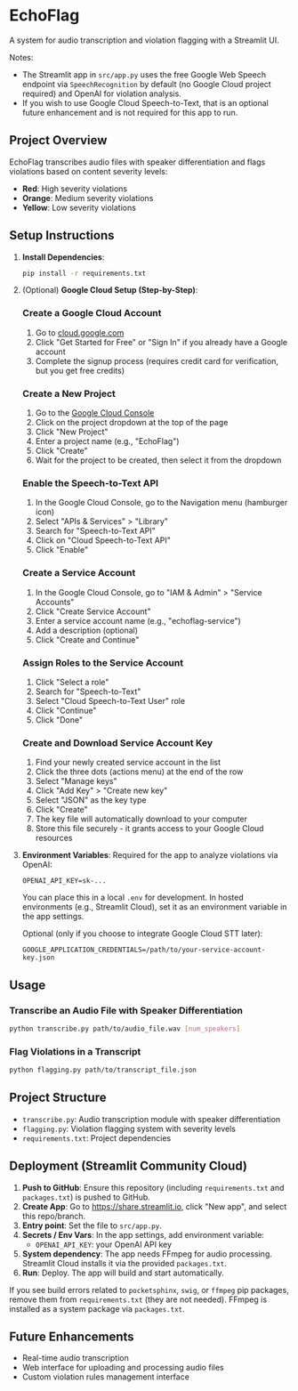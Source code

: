 # EchoFlag

A system for audio transcription and violation flagging with a Streamlit UI.

Notes:
- The Streamlit app in `src/app.py` uses the free Google Web Speech endpoint via `SpeechRecognition` by default (no Google Cloud project required) and OpenAI for violation analysis.
- If you wish to use Google Cloud Speech-to-Text, that is an optional future enhancement and is not required for this app to run.

## Project Overview

EchoFlag transcribes audio files with speaker differentiation and flags violations based on content severity levels:
- **Red**: High severity violations
- **Orange**: Medium severity violations
- **Yellow**: Low severity violations

## Setup Instructions

1. **Install Dependencies**:
   ```bash
   pip install -r requirements.txt
   ```

2. (Optional) **Google Cloud Setup (Step-by-Step)**:

   ### Create a Google Cloud Account
   1. Go to [cloud.google.com](https://cloud.google.com/)
   2. Click "Get Started for Free" or "Sign In" if you already have a Google account
   3. Complete the signup process (requires credit card for verification, but you get free credits)

   ### Create a New Project
   1. Go to the [Google Cloud Console](https://console.cloud.google.com/)
   2. Click on the project dropdown at the top of the page
   3. Click "New Project"
   4. Enter a project name (e.g., "EchoFlag")
   5. Click "Create"
   6. Wait for the project to be created, then select it from the dropdown

   ### Enable the Speech-to-Text API
   1. In the Google Cloud Console, go to the Navigation menu (hamburger icon)
   2. Select "APIs & Services" > "Library"
   3. Search for "Speech-to-Text API"
   4. Click on "Cloud Speech-to-Text API"
   5. Click "Enable"

   ### Create a Service Account
   1. In the Google Cloud Console, go to "IAM & Admin" > "Service Accounts"
   2. Click "Create Service Account"
   3. Enter a service account name (e.g., "echoflag-service")
   4. Add a description (optional)
   5. Click "Create and Continue"

   ### Assign Roles to the Service Account
   1. Click "Select a role"
   2. Search for "Speech-to-Text"
   3. Select "Cloud Speech-to-Text User" role
   4. Click "Continue"
   5. Click "Done"

   ### Create and Download Service Account Key
   1. Find your newly created service account in the list
   2. Click the three dots (actions menu) at the end of the row
   3. Select "Manage keys"
   4. Click "Add Key" > "Create new key"
   5. Select "JSON" as the key type
   6. Click "Create"
   7. The key file will automatically download to your computer
   8. Store this file securely - it grants access to your Google Cloud resources

3. **Environment Variables**:
   Required for the app to analyze violations via OpenAI:
   ```
   OPENAI_API_KEY=sk-...
   ```
   You can place this in a local `.env` for development. In hosted environments (e.g., Streamlit Cloud), set it as an environment variable in the app settings. 
   
   Optional (only if you choose to integrate Google Cloud STT later):
   ```
   GOOGLE_APPLICATION_CREDENTIALS=/path/to/your-service-account-key.json
   ```

## Usage

### Transcribe an Audio File with Speaker Differentiation

```bash
python transcribe.py path/to/audio_file.wav [num_speakers]
```

### Flag Violations in a Transcript

```bash
python flagging.py path/to/transcript_file.json
```

## Project Structure

- `transcribe.py`: Audio transcription module with speaker differentiation
- `flagging.py`: Violation flagging system with severity levels
- `requirements.txt`: Project dependencies

## Deployment (Streamlit Community Cloud)

1. **Push to GitHub**: Ensure this repository (including `requirements.txt` and `packages.txt`) is pushed to GitHub.
2. **Create App**: Go to https://share.streamlit.io, click "New app", and select this repo/branch.
3. **Entry point**: Set the file to `src/app.py`.
4. **Secrets / Env Vars**: In the app settings, add environment variable:
   - `OPENAI_API_KEY`: your OpenAI API key
5. **System dependency**: The app needs FFmpeg for audio processing. Streamlit Cloud installs it via the provided `packages.txt`.
6. **Run**: Deploy. The app will build and start automatically.

If you see build errors related to `pocketsphinx`, `swig`, or `ffmpeg` pip packages, remove them from `requirements.txt` (they are not needed). FFmpeg is installed as a system package via `packages.txt`.

## Future Enhancements

- Real-time audio transcription
- Web interface for uploading and processing audio files
- Custom violation rules management interface

